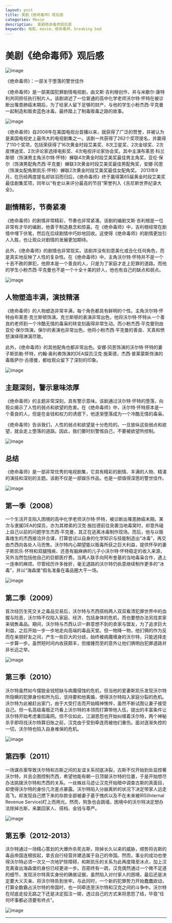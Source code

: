 ```yaml
---
layout: post
title: 美剧《绝命毒师》观后感 
categories: Movie
description:  美剧绝命毒师观后感
keywords: 电影，movie，绝命毒师，breaking bad
---
```


# 美剧《绝命毒师》观后感 

![image](https://github.com/weakchen007/aiwv.github.io/assets/58799395/383bff50-f7f3-4a2f-9898-d3854b10bad5)

《绝命毒师》：一部关于堕落的警世佳作

《绝命毒师》是一部美国犯罪剧情电视剧，由文斯·吉利根创作，并与米歇尔·康特利共同担任执行制片人。该剧讲述了一位普通的高中化学老师沃尔特·怀特在被诊断出罹患肺癌末期后，为了给家人留下足够的财产，与他的学生小粉杰西·平克曼一起制造和贩卖蓝色冰毒。最终踏上了制毒贩毒之路的故事。

![image](https://github.com/weakchen007/aiwv.github.io/assets/58799395/1e9d37a1-90cb-438f-87d8-70f34bcb708b)

《绝命毒师》自2008年在美国电视台首播以来，就获得了广泛的赞誉，并被认为是美国电视史上最伟大的电视剧集之一。该剧一共获得了262个奖项提名，并赢得了110个奖项，包括荣获得了16次黄金时段艾美奖、8次卫星奖、2次金球奖、2次皮博迪奖、2次评论家选择电影奖、4次电视评论家协会奖。其中主演布莱恩·科兰斯顿（饰演男主角沃尔特·怀特）蝉联4次黄金时段艾美奖最佳男主角奖，亚伦·保尔（饰演男配角杰西·平克曼）蝉联3次黄金时段艾美奖最佳男配角奖，安娜·冈恩（饰演女配角斯凯乐·怀特）蝉联2次黄金时段艾美奖最佳女配角奖。 2013年9月，在历经两度提名却铩羽而归后，《绝命毒师》终于赢得第65届黄金时段艾美奖最佳剧集奖项，同年以“有史以来评分最高的节目”荣誉列入《吉尼斯世界纪录大全》。

## 剧情精彩，节奏紧凑

《绝命毒师》的剧情非常精彩，节奏也非常紧凑。该剧的编剧文斯·吉利根是一位非常有才华的编剧，他善于制造悬念和惊喜。在《绝命毒师》中，吉利根经常在剧情中埋下伏笔，然后在后续剧情中巧妙地回收。这使得《绝命毒师》的剧情更加引人入胜，也让观众对剧情的发展更加期待。

此外，《绝命毒师》的剧情也非常现实。该剧并没有刻意美化或丑化任何角色，而是真实地反映了人性的复杂性。在《绝命毒师》中，主角沃尔特·怀特并不是一个十恶不赦的罪犯，他原本是一个善良的人，只是为了家庭才走上犯罪的道路。而他的学生小粉杰西·平克曼也不是一个十全十美的好人，他也有自己的缺点和弱点。

![image](https://github.com/weakchen007/aiwv.github.io/assets/58799395/5343db76-7071-4930-bd3c-24f7ad1142fe)

## 人物塑造丰满，演技精湛

《绝命毒师》的人物塑造非常丰满，每个角色都具有鲜明的个性。主角沃尔特·怀特由布莱恩·克兰斯顿饰演。克兰斯顿的表演非常出色，他将沃尔特·怀特从一个善良的老师到一个冷酷无情的毒枭的转变刻画得非常生动。而小粉杰西·平克曼则由亚伦·保尔饰演。保尔的表演也非常出色，他将小粉杰西·平克曼的善良、天真和愤怒演绎得淋漓尽致。

此外，《绝命毒师》的其他配角也都非常出色。安娜·冈恩饰演的沃尔特·怀特的妻子斯凯勒·怀特，约翰·奥利弗饰演的DEA探员汉克·施莱德，杰西·普莱蒙斯饰演的毒贩萨尔·古德曼，都给观众留下了深刻的印象。

![image](https://github.com/weakchen007/aiwv.github.io/assets/58799395/4afca3ea-2fe5-4c70-932c-c1729c0479fb)

## 主题深刻，警示意味浓厚

《绝命毒师》的主题非常深刻，具有警示意味。该剧通过沃尔特·怀特的堕落，向观众揭示了人性的弱点和欲望的危害。在《绝命毒师》中，沃尔特·怀特原本是一个善良的人，但是在金钱和权力的诱惑下，他逐渐堕落成为一个冷酷无情的毒枭。

《绝命毒师》告诉我们，人性的弱点和欲望是十分危险的。一旦放纵这些弱点和欲望，就会走上堕落的道路。因此，我们要时刻警惕自己，不要被欲望所控制。

![image](https://github.com/weakchen007/aiwv.github.io/assets/58799395/b4a38e18-965e-4aba-ae42-d88cb721c54d)

## 总结

《绝命毒师》是一部非常优秀的电视剧集，它具有精彩的剧情、丰满的人物、精湛的演技和深刻的主题。该剧不仅是一部娱乐作品，也是一部值得深思的警世佳作。

![image](https://github.com/weakchen007/aiwv.github.io/assets/58799395/9e4c33e4-be45-4de2-bc74-1635abc4e7bc)

## 第一季（2008）

一个生活开支陷入困境的高中化学老师沃尔特·怀特，被诊断出罹患肺癌末期。某次与隶属DEA的探员，亦为其襟弟的汉克·施拉德前往突袭当地毒窝时，却意外碰上自己以前的问题学生杰西·平克曼，其正在逃离冰毒制作现场。而后，他与以贩毒维生的杰西接洽并合谋，打算尝试以自身的化学知识与技能制造出“冰毒”，再交由杰西向各处人马兜售。沃尔特内心期望能以贩毒所获之巨大利益，提供怀孕的妻子斯凯乐·怀特和双腿残疾、还患有脑麻痹的儿子小沃尔特·怀特稳定的收入来源，另外当然包括他自己的巨额医疗费。当两人联手向阿布奎基的当地毒枭合作，遇上一连串的麻烦。尽管经历许多挫折，毫无退路的沃尔特仍执意继续制作更多的“冰毒”，并以“海森堡”假名准备在毒品圈大干一场。

![image](https://github.com/weakchen007/aiwv.github.io/assets/58799395/9307475c-8aaf-4e85-a038-c101d1f1d01d)

## 第二季（2009）

首次经历生死交关之毒品交易后，沃尔特与杰西搭档两人双双看清犯罪世界中的血腥与险恶，沃尔特不仅陷入家庭、经济、包括身体的危机，而也要想办法另找卖家来销售毒品。期间，沃尔特与杰西认识一群意想不到的卖家与盟友，为了追求巨大利益，之后开始一步一步地走向高端的毒品天堂。但一物降一物，他们俩的作为反而在亲朋好友之间，产生一些巨大的分歧，始终被病魔缠身的沃尔特，只能选择走一步算一步。虽然短时间内收获颇丰，但接踵而至的意外让他们俩明白犯罪道路并非长远之举。

![image](https://github.com/weakchen007/aiwv.github.io/assets/58799395/5537e01b-7a1c-4a5c-9530-222eec879441)

## 第三季（2010）

沃尔特虽然如今摆脱金钱短缺与病魔侵蚀的危机，但当他的爱妻斯凯乐发现沃尔特所隐瞒的犯罪身份和所为后，坚持要和他离婚，使得沃尔特陷入家庭分裂的危机。沃尔特为此被赶出家门，由于大受打击而开始精神憔悴，虽然不断试图让妻子接受自己。但一名高级毒贩正巧看上沃尔特的本领而打算带他入伍，提出的丰富条件让沃尔特开始考虑重回毒网。但不仅如此，江湖恩怨也开始纠缠着沃尔特，两个神秘杀手即将找沃尔特算旧账之前，汉克由于受到牵连而被他们重伤。面对逐渐失控的一切，沃尔特也陷入自身难保的危机。

![image](https://github.com/weakchen007/aiwv.github.io/assets/58799395/1efdfee0-b71c-4f62-b288-82bc093cb9d4)

## 第四季（2011）

一场谋杀案导致沃尔特和古斯之间的友谊关系彻底决裂，古斯不仅开始到处监控著沃尔特，并且企图控制杰西，希望他能有朝一日顶替沃尔特的位置，于是开始想尽办法挑拨沃尔特和杰西的关系。一丝蛛丝马迹让汉克开始暗中调查古斯的真面目，却使得沃尔特的身份几次差点暴露。沃尔特陷入分崩离析的状况下决定带家人远走高飞，却发现自己攒下来的存款全部被妻子基于愧疚以及不在未来被IRS(Internal Revenue Service)盯上而用光。然而，狗急也会跳墙，困境中的沃尔特决定想办法除掉古斯，来赢回家人、搭档、金钱与尊严。

![image](https://github.com/weakchen007/aiwv.github.io/assets/58799395/bad33f11-7beb-496a-90f7-249eeb1bc868)

## 第五季（2012-2013）

沃尔特通过一场精心策划的大爆炸杀死古斯，除掉长久以来的威胁，顺势将古斯的毒品帝国连根拔起，拿去自行经营并建造属于自己的帝国。然而，事业的成功也使得沃尔特必须一次又一次地铲除障碍，和斯凯乐的关系为此再度降至冰点，加上汉克离查出海森堡的身份已经更进一步。百密终有一疏，汉克偶然通过一个微不足道的细节，发现沃尔特真实身份的确凿证据，虽然陷入对付家人的困境，最后还是决定要大义灭亲、将沃尔特告到坐牢。与此同时，一个新的犯罪势力开始蠢蠢欲动，打算全数霸占沃尔特的帝国时，也一同牵连至沃尔特和汉克之间的斗争中。沃尔特在彻底走投无路之下还是决定孤注一掷，透过自己的方式来将恩怨了结，毕竟“任何坏事都必须要有终点”。

![image](https://github.com/weakchen007/aiwv.github.io/assets/58799395/78963056-2e26-4520-b4ca-ed75240c9e9a)

-------


